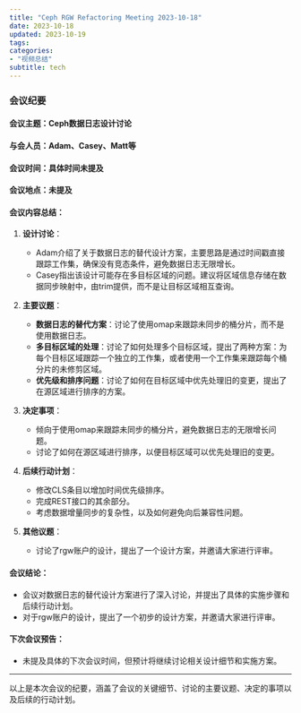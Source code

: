 ```yaml
---
title: "Ceph RGW Refactoring Meeting 2023-10-18"
date: 2023-10-18
updated: 2023-10-19
tags:
categories:
- "视频总结"
subtitle: tech
---
```



### 会议纪要

#### 会议主题：Ceph数据日志设计讨论

#### 与会人员：Adam、Casey、Matt等

#### 会议时间：具体时间未提及

#### 会议地点：未提及

#### 会议内容总结：

1. **设计讨论**：
   - Adam介绍了关于数据日志的替代设计方案，主要思路是通过时间戳直接跟踪工作集，确保没有竞态条件，避免数据日志无限增长。
   - Casey指出该设计可能存在多目标区域的问题。建议将区域信息存储在数据同步映射中，由trim提供，而不是让目标区域相互查询。

2. **主要议题**：
   - **数据日志的替代方案**：讨论了使用omap来跟踪未同步的桶分片，而不是使用数据日志。
   - **多目标区域的处理**：讨论了如何处理多个目标区域，提出了两种方案：为每个目标区域跟踪一个独立的工作集，或者使用一个工作集来跟踪每个桶分片的未修剪区域。
   - **优先级和排序问题**：讨论了如何在目标区域中优先处理旧的变更，提出了在源区域进行排序的方案。

3. **决定事项**：
   - 倾向于使用omap来跟踪未同步的桶分片，避免数据日志的无限增长问题。
   - 讨论了如何在源区域进行排序，以便目标区域可以优先处理旧的变更。

4. **后续行动计划**：
   - 修改CLS条目以增加时间优先级排序。
   - 完成REST接口的其余部分。
   - 考虑数据增量同步的复杂性，以及如何避免向后兼容性问题。

5. **其他议题**：
   - 讨论了rgw账户的设计，提出了一个设计方案，并邀请大家进行评审。

#### 会议结论：
- 会议对数据日志的替代设计方案进行了深入讨论，并提出了具体的实施步骤和后续行动计划。
- 对于rgw账户的设计，提出了一个初步的设计方案，并邀请大家进行评审。

#### 下次会议预告：
- 未提及具体的下次会议时间，但预计将继续讨论相关设计细节和实施方案。

---

以上是本次会议的纪要，涵盖了会议的关键细节、讨论的主要议题、决定的事项以及后续的行动计划。